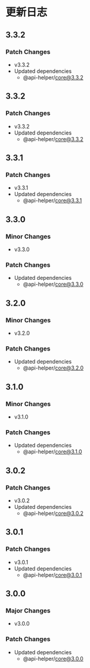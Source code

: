# 更新日志

## 3.3.2

### Patch Changes

- v3.3.2
- Updated dependencies
  - @api-helper/core@3.3.2

## 3.3.2

### Patch Changes

- v3.3.2
- Updated dependencies
  - @api-helper/core@3.3.2

## 3.3.1

### Patch Changes

- v3.3.1
- Updated dependencies
  - @api-helper/core@3.3.1

## 3.3.0

### Minor Changes

- v3.3.0

### Patch Changes

- Updated dependencies
  - @api-helper/core@3.3.0

## 3.2.0

### Minor Changes

- v3.2.0

### Patch Changes

- Updated dependencies
  - @api-helper/core@3.2.0

## 3.1.0

### Minor Changes

- v3.1.0

### Patch Changes

- Updated dependencies
  - @api-helper/core@3.1.0

## 3.0.2

### Patch Changes

- v3.0.2
- Updated dependencies
  - @api-helper/core@3.0.2

## 3.0.1

### Patch Changes

- v3.0.1
- Updated dependencies
  - @api-helper/core@3.0.1

## 3.0.0

### Major Changes

- v3.0.0

### Patch Changes

- Updated dependencies
  - @api-helper/core@3.0.0
